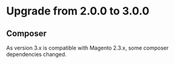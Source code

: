 # Upgrade from 2.0.0 to 3.0.0

## Composer

As version 3.x is compatible with Magento 2.3.x, some composer dependencies changed.
